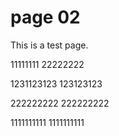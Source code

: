# page 02

This is a test page.

11111111
22222222

1231123123
123123123


222222222
222222222

1111111111
1111111111

